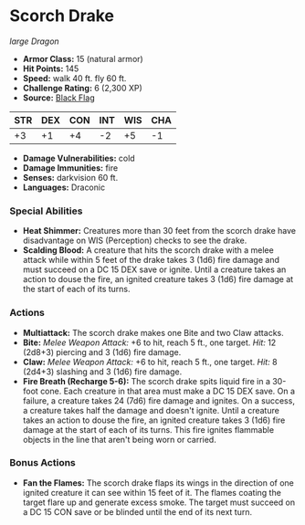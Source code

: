 # Scorch Drake

*large* *Dragon*

- **Armor Class:** 15 (natural armor)
- **Hit Points:** 145 
- **Speed:** walk 40 ft. fly 60 ft.
- **Challenge Rating:** 6 (2,300 XP)
- **Source:** [Black Flag](https://koboldpress.com/kpstore/product/tovrpg-pg-mv/)

| STR | DEX | CON | INT | WIS | CHA |
| --- | --- | --- | --- | --- | --- |
| +3 | +1 | +4 | -2 | +5 | -1 |

- **Damage Vulnerabilities:** cold
- **Damage Immunities:** fire
- **Senses:** darkvision 60 ft.
- **Languages:** Draconic

### Special Abilities

- **Heat Shimmer:** Creatures more than 30 feet from the scorch drake have disadvantage on WIS (Perception) checks to see the drake.
- **Scalding Blood:** A creature that hits the scorch drake with a melee attack while within 5 feet of the drake takes 3 (1d6) fire damage and must succeed on a DC 15 DEX save or ignite. Until a creature takes an action to douse the fire, an ignited creature takes 3 (1d6) fire damage at the start of each of its turns.

### Actions

- **Multiattack:** The scorch drake makes one Bite and two Claw attacks.
- **Bite:** _Melee Weapon Attack:_ +6 to hit, reach 5 ft., one target. _Hit:_ 12 (2d8+3) piercing and 3 (1d6) fire damage.
- **Claw:** _Melee Weapon Attack:_ +6 to hit, reach 5 ft., one target. _Hit:_ 8 (2d4+3) slashing and 3 (1d6) fire damage.
- **Fire Breath (Recharge 5-6):** The scorch drake spits liquid fire in a 30-foot cone. Each creature in that area must make a DC 15 DEX save. On a failure, a creature takes 24 (7d6) fire damage and ignites. On a success, a creature takes half the damage and doesn't ignite. Until a creature takes an action to douse the fire, an ignited creature takes 3 (1d6) fire damage at the start of each of its turns. This fire ignites flammable objects in the line that aren't being worn or carried.

### Bonus Actions

- **Fan the Flames:** The scorch drake flaps its wings in the direction of one ignited creature it can see within 15 feet of it. The flames coating the target flare up and generate excess smoke. The target must succeed on a DC 15 CON save or be blinded until the end of its next turn.
